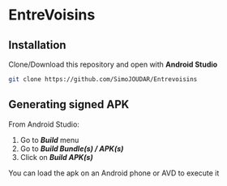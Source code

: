 # EntreVoisins

## Installation
Clone/Download this repository and open with **Android Studio**
```bash
git clone https://github.com/SimoJOUDAR/Entrevoisins
```

## Generating signed APK
From Android Studio:
1. Go to ***Build*** menu
2. Go to ***Build Bundle(s) / APK(s)***
3. Click on ***Build APK(s)***

You can load the apk on an Android phone or AVD to execute it